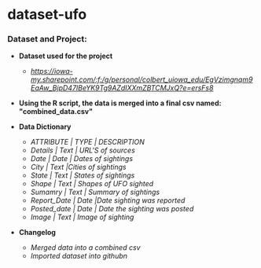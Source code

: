 # dataset-ufo

### Dataset and Project:
- **Dataset used for the project**
  - *https://iowa-my.sharepoint.com/:f:/g/personal/colbert_uiowa_edu/EgVzimgnqm9EqAw_BjpD47IBeYK9Tg9AZdIXXmZBTCMJxQ?e=ersFs8*

- **Using the R script, the data is merged into a final csv named: "combined_data.csv"**

- **Data Dictionary**
  - *ATTRIBUTE | TYPE | DESCRIPTION*
  - *Details   | Text | URL'S of sources*
  - *Date   | Date | Dates of sightings*
  - *City   | Text |Cities of sightings*
  - *State   | Text | States of sightings*
  - *Shape   | Text | Shapes of UFO sighted*
  - *Sumamry   | Text | Summary of sightings*
  - *Report_Date   | Date |Date sighting was reported*
  - *Posted_date   | Date | Date the sighting was posted*
  - *Image   | Text | Image of sighting*

- **Changelog**
  - *Merged data into a combined csv*
  - *Imported dataset into githubn*
